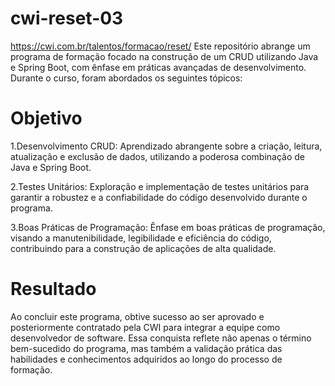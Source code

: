 # cwi-reset-03
https://cwi.com.br/talentos/formacao/reset/
Este repositório abrange um programa de formação focado na construção de um CRUD utilizando Java e Spring Boot, com ênfase em práticas avançadas de desenvolvimento. Durante o curso, foram abordados os seguintes tópicos:

# Objetivo
1.Desenvolvimento CRUD:
Aprendizado abrangente sobre a criação, leitura, atualização e exclusão de dados, utilizando a poderosa combinação de Java e Spring Boot.

2.Testes Unitários:
Exploração e implementação de testes unitários para garantir a robustez e a confiabilidade do código desenvolvido durante o programa.

3.Boas Práticas de Programação:
Ênfase em boas práticas de programação, visando a manutenibilidade, legibilidade e eficiência do código, contribuindo para a construção de aplicações de alta qualidade.

# Resultado
Ao concluir este programa, obtive sucesso ao ser aprovado e posteriormente contratado pela CWI para integrar a equipe como desenvolvedor de software. Essa conquista reflete não apenas o término bem-sucedido do programa, mas também a validação prática das habilidades e conhecimentos adquiridos ao longo do processo de formação.
